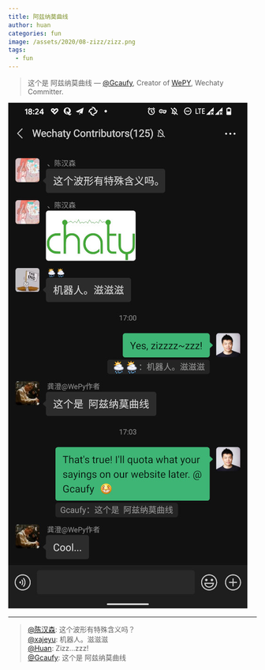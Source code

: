 ```yaml
---
title: 阿兹纳莫曲线
author: huan
categories: fun
image: /assets/2020/08-zizz/zizz.png
tags:
  - fun
---
```


> 这个是 阿兹纳莫曲线
> &mdash; [@Gcaufy](/developers/gcaufy/), Creator of [WePY](https://github.com/tencent/wepy), Wechaty Committer.

![Gcaufy Wechaty zizz](/assets/2020/08-zizz/zizz-discussion.jpg)

---

> [@陈汉森](/developers/chs97): 这个波形有特殊含义吗？  
> [@xajeyu](/developers/xajeyu/): 机器人。滋滋滋  
> [@Huan](/developers/huan/): Zizz...zzz!  
> [@Gcaufy](/developers/gcaufy/): 这个是 阿兹纳莫曲线  
